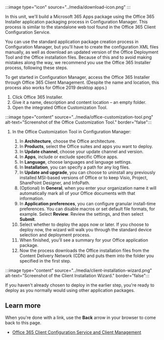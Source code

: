 :::image type="icon" source="../media/download-icon.png" :::

In this unit, we'll build a Microsoft 365 Apps package using the Office 365 Installer application packaging process in Configuration Manager. This process is similar to the standalone web tool found in the Office 365 Client Configuration Service.

You can use the standard application package creation process in Configuration Manager, but you'll have to create the configuration XML files manually, as well as download an updated version of the Office Deployment Tool and the Office installation files. Because of this and to avoid making mistakes along the way, we recommend you use the Office 365 Installer process, following these steps.

To get started in Configuration Manager, access the Office 365 Installer through Office 365 Client Management. (Despite the name and location, this process also works for Office 2019 desktop apps.)

1. Click Office 365 Installer.
1. Give it a name, description and content location – an empty folder.
1. Open the integrated Office Customization Tool.

:::image type="content" source="../media/office-customization-tool.png" alt-text="Screenshot of the Office Customization Tool." border="false":::

1. In the Office Customization Tool in Configuration Manager:

    1. In **Architecture**, choose the Office architecture.
    2. In **Products**, select the Office suites and apps you want to deploy.
    3. In **Update channel**, choose your update channel and version.
    4. In **Apps**, include or exclude specific Office apps.
    5. In **Language**, choose languages and language settings.
    6. In **Installation**, you can specify a path for any log files.
    7. In **Update and upgrade**, you can choose to uninstall any previously installed MSI-based versions of Office or to keep Visio, Project, SharePoint Designer, and InfoPath.
    8. (Optional) In **General**, when you enter your organization name it will automatically mark all of your Office documents with that information.
    9. In **Application preferences**, you can configure granular install-time preferences. You can disable macros or set default file formats, for example. Select **Review**. Review the settings, and then select **Submit**.
    10. Select whether to deploy the apps now or later. If you choose to deploy now, the wizard will walk you through the standard device selection and deployment process.
    11. When finished, you'll see a summary for your Office application package.
    12. Now the process downloads the Office installation files from the Content Delivery Network (CDN) and puts them into the folder you specified in the first step.

:::image type="content" source="../media/client-installation-wizard.png" alt-text="Screenshot of the Client Installation Wizard." border="false":::

If you haven't already chosen to deploy in the earlier step, you're ready to deploy as you normally would using other application packages.

## Learn more

When you're done with a link, use the **Back** arrow in your browser to come back to this page.

- [Office 365 Client Configuration Service and Client Management](https://config.office.com)
